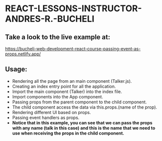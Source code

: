 # REACT-LESSONS-INSTRUCTOR-ANDRES-R.-BUCHELI

## Take a look to the live example at:
https://bucheli-web-development-react-course-passing-event-as-props.netlify.app/

## Usage:
* Rendering all the page from an main component (Talker.js).
* Creating an index entry point for all the application.
* Import the main component (Talker) into the index file.
* Import components into the App component.
* Passing props from the parent component to the child component.
* The child component access the data via this.props.(name of the prop).
* Rendering different UI based on props.
* Passing event handlers as props.
* <strong>Notice that in this example, you can see that we can pass the props with any name (talk in this case) and this is the name that we need to use when receiving the props in the child component.</strong>
